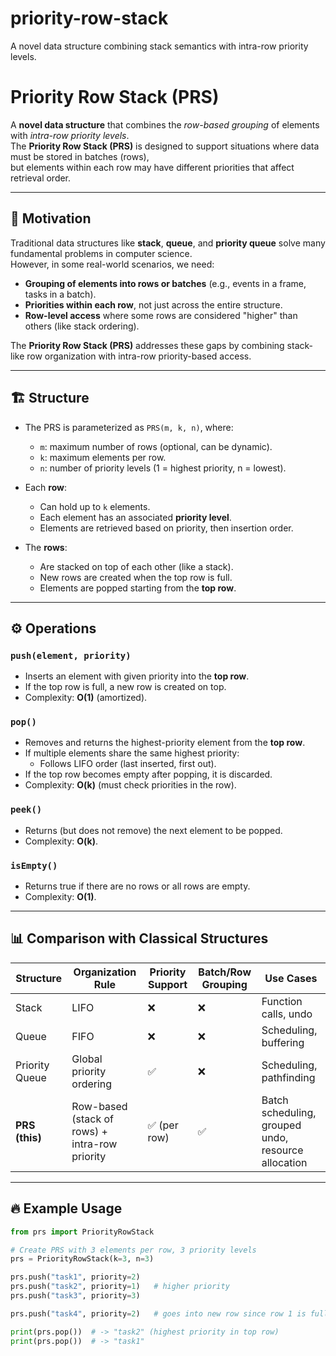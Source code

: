 # priority-row-stack
A novel data structure combining stack semantics with intra-row priority levels.
# Priority Row Stack (PRS)

A **novel data structure** that combines the *row-based grouping* of elements with *intra-row priority levels*.  
The **Priority Row Stack (PRS)** is designed to support situations where data must be stored in batches (rows),  
but elements within each row may have different priorities that affect retrieval order.  

---

## 📖 Motivation

Traditional data structures like **stack**, **queue**, and **priority queue** solve many fundamental problems in computer science.  
However, in some real-world scenarios, we need:

- **Grouping of elements into rows or batches** (e.g., events in a frame, tasks in a batch).  
- **Priorities within each row**, not just across the entire structure.  
- **Row-level access** where some rows are considered "higher" than others (like stack ordering).  

The **Priority Row Stack (PRS)** addresses these gaps by combining stack-like row organization with intra-row priority-based access.

---

## 🏗️ Structure

- The PRS is parameterized as `PRS(m, k, n)`, where:
  - `m`: maximum number of rows (optional, can be dynamic).
  - `k`: maximum elements per row.
  - `n`: number of priority levels (1 = highest priority, n = lowest).

- Each **row**:
  - Can hold up to `k` elements.
  - Each element has an associated **priority level**.
  - Elements are retrieved based on priority, then insertion order.

- The **rows**:
  - Are stacked on top of each other (like a stack).
  - New rows are created when the top row is full.
  - Elements are popped starting from the **top row**.

---

## ⚙️ Operations

### `push(element, priority)`
- Inserts an element with given priority into the **top row**.
- If the top row is full, a new row is created on top.
- Complexity: **O(1)** (amortized).

### `pop()`
- Removes and returns the highest-priority element from the **top row**.
- If multiple elements share the same highest priority:
  - Follows LIFO order (last inserted, first out).
- If the top row becomes empty after popping, it is discarded.
- Complexity: **O(k)** (must check priorities in the row).

### `peek()`
- Returns (but does not remove) the next element to be popped.
- Complexity: **O(k)**.

### `isEmpty()`
- Returns true if there are no rows or all rows are empty.
- Complexity: **O(1)**.

---

## 📊 Comparison with Classical Structures

| Structure        | Organization Rule              | Priority Support | Batch/Row Grouping | Use Cases |
|------------------|--------------------------------|-----------------|---------------------|-----------|
| Stack            | LIFO                           | ❌              | ❌                  | Function calls, undo |
| Queue            | FIFO                           | ❌              | ❌                  | Scheduling, buffering |
| Priority Queue   | Global priority ordering       | ✅              | ❌                  | Scheduling, pathfinding |
| **PRS (this)**   | Row-based (stack of rows) + intra-row priority | ✅ (per row) | ✅                  | Batch scheduling, grouped undo, resource allocation |

---

## 🔥 Example Usage

```python
from prs import PriorityRowStack

# Create PRS with 3 elements per row, 3 priority levels
prs = PriorityRowStack(k=3, n=3)

prs.push("task1", priority=2)
prs.push("task2", priority=1)   # higher priority
prs.push("task3", priority=3)

prs.push("task4", priority=2)   # goes into new row since row 1 is full

print(prs.pop())  # -> "task2" (highest priority in top row)
print(prs.pop())  # -> "task1"
